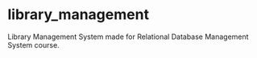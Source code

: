 # library_management
Library Management System made for Relational Database Management System course.
